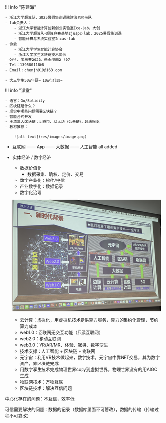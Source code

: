 !!! info "陈建海"

    - 浙江大学超算队，2025暑假集训课陈建海老师带队
    - lab负责人：
        - 浙江大学智能计算创新创业实验室Ice-lab，大创
        - 浙江大学超算队-超算竞赛基地zjuspc-lab，2025暑假集训课
        - 智能计算与系统实验室Incas-lab
    - 协会
        - 浙江大学学生智能计算协会
        - 浙江大学学生区块链技术协会
    - Off. 玉泉曹202B，紫金港西2-407
    - Tel：13958011808
    - Email：chenjh919@163.com

    - 大三学生50w年薪~ 10w行代码~

!!! info "课堂"

    - 语言：Go/Solidity
    - 区块链是什么？
    - 现实中哪些问题需要区块链？
    - 智能合约开发
    - 主流三大区块链：比特币、以太坊（公共链）、超级账本
    - 教材推荐：

        ![alt text](res/images/image.png)


- 互联网 —— App —— 大数据 —— 人工智能 all added
- 实体经济 / 数字经济
    - 数据价值化
        - 数据采集、确权、定价、交易
    - 数字产业化：软件/电信
    - 产业数字化：数据记录
    - 数字化治理

    ![alt text](res/images/IMG_20250219_201153.jpg)

    - 云计算：虚拟化，用虚拟机技术提供算力服务，算力的集约化管理，节约算力成本
    - web1.0：互联网无交互功能（只读互联网）
    - web2.0：移动互联网
    - web3.0：VR/AR/MR、体验、密钥、数字孪生
    - 技术支撑：人工智能 + 区块链 + 物联网
    - 元宇宙：利用VR技术做起来，数字技术，元宇宙中靠NFT交易，其为数字资产，靠区块链完成
    - 用数字孪生技术完成物理世界copy到虚拟世界，物理世界没有的用AIGC生成
    - 物联网技术：万物互联
    - 区块链技术：解决互信问题

中心化存在的问题：不互信，效率低

可信需要解决的问题：数据的记录（数据库里面不可篡改），数据的传输（传输过程不可篡改）

